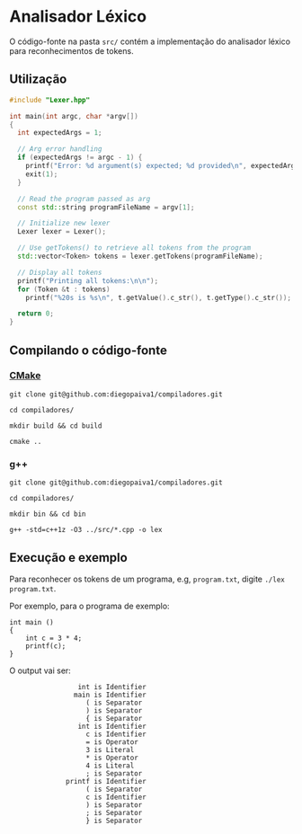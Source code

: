 # Analisador Léxico

O código-fonte na pasta `src/` contém a implementação do analisador léxico para reconhecimentos de tokens.

## Utilização

```cpp
#include "Lexer.hpp"

int main(int argc, char *argv[])
{
  int expectedArgs = 1;

  // Arg error handling 
  if (expectedArgs != argc - 1) {
    printf("Error: %d argument(s) expected; %d provided\n", expectedArgs, argc - 1);
    exit(1);
  }

  // Read the program passed as arg
  const std::string programFileName = argv[1];

  // Initialize new lexer
  Lexer lexer = Lexer();

  // Use getTokens() to retrieve all tokens from the program
  std::vector<Token> tokens = lexer.getTokens(programFileName);

  // Display all tokens
  printf("Printing all tokens:\n\n");
  for (Token &t : tokens)
    printf("%20s is %s\n", t.getValue().c_str(), t.getType().c_str());

  return 0;
}
```

## Compilando o código-fonte

### [CMake](https://cmake.org/)

```
git clone git@github.com:diegopaiva1/compiladores.git

cd compiladores/

mkdir build && cd build

cmake ..
```

### g++

```
git clone git@github.com:diegopaiva1/compiladores.git

cd compiladores/

mkdir bin && cd bin

g++ -std=c++1z -O3 ../src/*.cpp -o lex
```

## Execução e exemplo

Para reconhecer os tokens de um programa, e.g, `program.txt`, digite  `./lex program.txt`.

Por exemplo, para o programa de exemplo:

```
int main ()
{
    int c = 3 * 4;
    printf(c);
}
```

O output vai ser:

```
                 int is Identifier
                main is Identifier
                   ( is Separator
                   ) is Separator
                   { is Separator
                 int is Identifier
                   c is Identifier
                   = is Operator
                   3 is Literal
                   * is Operator
                   4 is Literal
                   ; is Separator
              printf is Identifier
                   ( is Separator
                   c is Identifier
                   ) is Separator
                   ; is Separator
                   } is Separator
```
